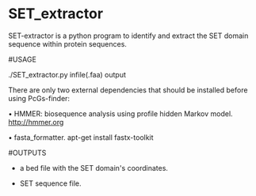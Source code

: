 # SET_extractor

SET-extractor is a python program to identify and extract the SET domain sequence within protein sequences.

#USAGE

./SET_extractor.py infile(.faa) output



There are only two external dependencies that should be installed before using PcGs-finder:

• HMMER: biosequence analysis using profile hidden Markov model.
  http://hmmer.org 

• fasta_formatter.
   apt-get install fastx-toolkit
   
   
   #OUTPUTS
   - a bed file with the SET domain's coordinates.
   
   - SET sequence file.
